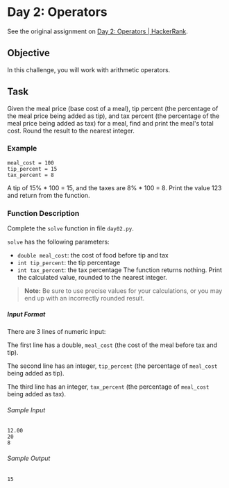 # Day 2: Operators

See the original assignment on 
[Day 2: Operators | HackerRank](https://www.hackerrank.com/challenges/30-operators/problem).

## Objective
In this challenge, you will work with arithmetic operators.

## Task

Given the meal price (base cost of a meal), tip percent (the percentage of the meal price being added as tip), and tax
percent (the percentage of the meal price being added as tax) for a meal, find and print the meal's total cost. Round 
the result to the nearest integer.

### Example
```
meal_cost = 100
tip_percent = 15
tax_percent = 8
```

A tip of 15% * 100 = 15, and the taxes are 8% * 100 = 8. Print the value 123 and return from the function.

### Function Description
Complete the `solve` function in file `day02.py`.

`solve` has the following parameters:

- `double meal_cost`: the cost of food before tip and tax
- `int tip_percent`: the tip percentage
- `int tax_percent`: the tax percentage
The function returns nothing. Print the calculated value, rounded to the nearest integer.

> **Note:** Be sure to use precise values for your calculations, or you may end up with an incorrectly rounded result.

##### Input Format
There are 3 lines of numeric input:

The first line has a double, `meal_cost` (the cost of the meal before tax and tip).

The second line has an integer, `tip_percent` (the percentage of `meal_cost` being added as tip).

The third line has an integer, `tax_percent` (the percentage of `meal_cost` being added as tax).

###### Sample Input
```
12.00
20
8
```
###### Sample Output
```
15
```